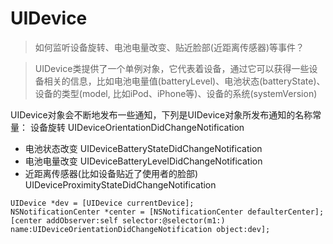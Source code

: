 # UIDevice

> 如何监听设备旋转、电池电量改变、贴近脸部(近距离传感器)等事件？

> UIDevice类提供了一个单例对象，它代表着设备，通过它可以获得一些设备相关的信息，比如电池电量值(batteryLevel)、电池状态(batteryState)、设备的类型(model, 比如iPod、iPhone等)、设备的系统(systemVersion)

UIDevice对象会不断地发布一些通知，下列是UIDevice对象所发布通知的名称常量：
设备旋转 UIDeviceOrientationDidChangeNotification

- 电池状态改变 UIDeviceBatteryStateDidChangeNotification 
- 电池电量改变 UIDeviceBatteryLevelDidChangeNotification
- 近距离传感器(比如设备贴近了使用者的脸部) UIDeviceProximityStateDidChangeNotification 

```objc
UIDevice *dev = [UIDevice currentDevice];
NSNotificationCenter *center = [NSNotificationCenter defaulterCenter];
[center addObserver:self selector:@selector(m1:) name:UIDeviceOrientationDidChangeNotification object:dev];
```

